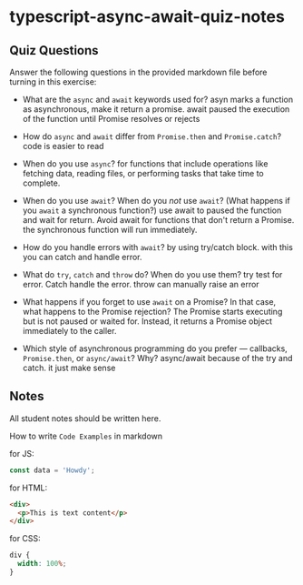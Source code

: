 # typescript-async-await-quiz-notes

## Quiz Questions

Answer the following questions in the provided markdown file before turning in this exercise:

- What are the `async` and `await` keywords used for?
  asyn marks a function as asynchronous, make it return a promise. await paused the execution of the function until Promise resolves or rejects
- How do `async` and `await` differ from `Promise.then` and `Promise.catch`?
  code is easier to read
- When do you use `async`?
  for functions that include operations like fetching data, reading files, or performing tasks that take time to complete.
- When do you use `await`? When do you _not_ use `await`? (What happens if you `await` a synchronous function?)
  use await to paused the function and wait for return. Avoid await for functions that don't return a Promise. the synchronous function will run immediately.
- How do you handle errors with `await`?
  by using try/catch block. with this you can catch and handle error.
- What do `try`, `catch` and `throw` do? When do you use them?
  try test for error. Catch handle the error. throw can manually raise an error
- What happens if you forget to use `await` on a Promise? In that case, what happens to the Promise rejection?
  The Promise starts executing but is not paused or waited for. Instead, it returns a Promise object immediately to the caller.

- Which style of asynchronous programming do you prefer — callbacks, `Promise.then`, or `async/await`? Why?
  async/await because of the try and catch. it just make sense

## Notes

All student notes should be written here.

How to write `Code Examples` in markdown

for JS:

```javascript
const data = 'Howdy';
```

for HTML:

```html
<div>
  <p>This is text content</p>
</div>
```

for CSS:

```css
div {
  width: 100%;
}
```
